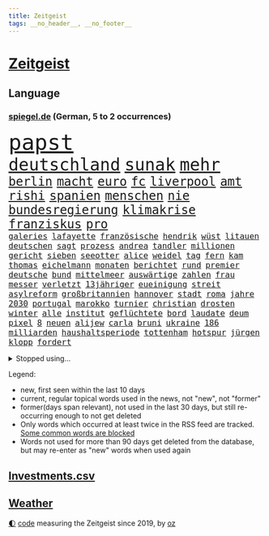 ```yaml
---
title: Zeitgeist
tags: __no_header__, __no_footer__
---
```


# [Zeitgeist](https://oliz.io/zeitgeist/)

## Language

<h3><a href="https://www.spiegel.de" target="_blank">spiegel.de</a> (German, 5 to 2 occurrences)</h3>
<p style="font-family:monospace">
<span style="font-size:32pt"><a href="news_links.html#papst" class="current">papst</a></span>
<br>
<span style="font-size:25pt"><a href="news_links.html#deutschland" class="current">deutschland</a></span>
<span style="font-size:25pt"><a href="news_links.html#sunak" class="current">sunak</a></span>
<span style="font-size:25pt"><a href="news_links.html#mehr" class="current">mehr</a></span>
<br>
<span style="font-size:18pt"><a href="news_links.html#berlin" class="current">berlin</a></span>
<span style="font-size:18pt"><a href="news_links.html#macht" class="current">macht</a></span>
<span style="font-size:18pt"><a href="news_links.html#euro" class="current">euro</a></span>
<span style="font-size:18pt"><a href="news_links.html#fc" class="current">fc</a></span>
<span style="font-size:18pt"><a href="news_links.html#liverpool" class="current">liverpool</a></span>
<span style="font-size:18pt"><a href="news_links.html#amt" class="current">amt</a></span>
<span style="font-size:18pt"><a href="news_links.html#rishi" class="current">rishi</a></span>
<span style="font-size:18pt"><a href="news_links.html#spanien" class="current">spanien</a></span>
<span style="font-size:18pt"><a href="news_links.html#menschen" class="current">menschen</a></span>
<span style="font-size:18pt"><a href="news_links.html#nie" class="current">nie</a></span>
<span style="font-size:18pt"><a href="news_links.html#bundesregierung" class="current">bundesregierung</a></span>
<span style="font-size:18pt"><a href="news_links.html#klimakrise" class="current">klimakrise</a></span>
<span style="font-size:18pt"><a href="news_links.html#franziskus" class="current">franziskus</a></span>
<span style="font-size:18pt"><a href="news_links.html#pro" class="current">pro</a></span>
<br>
<span style="font-size:12pt"><a href="news_links.html#galeries" class="new">galeries</a></span>
<span style="font-size:12pt"><a href="news_links.html#lafayette" class="new">lafayette</a></span>
<span style="font-size:12pt"><a href="news_links.html#französische" class="current">französische</a></span>
<span style="font-size:12pt"><a href="news_links.html#hendrik" class="current">hendrik</a></span>
<span style="font-size:12pt"><a href="news_links.html#wüst" class="current">wüst</a></span>
<span style="font-size:12pt"><a href="news_links.html#litauen" class="current">litauen</a></span>
<span style="font-size:12pt"><a href="news_links.html#deutschen" class="current">deutschen</a></span>
<span style="font-size:12pt"><a href="news_links.html#sagt" class="current">sagt</a></span>
<span style="font-size:12pt"><a href="news_links.html#prozess" class="current">prozess</a></span>
<span style="font-size:12pt"><a href="news_links.html#andrea" class="current">andrea</a></span>
<span style="font-size:12pt"><a href="news_links.html#tandler" class="new">tandler</a></span>
<span style="font-size:12pt"><a href="news_links.html#millionen" class="current">millionen</a></span>
<span style="font-size:12pt"><a href="news_links.html#gericht" class="current">gericht</a></span>
<span style="font-size:12pt"><a href="news_links.html#sieben" class="current">sieben</a></span>
<span style="font-size:12pt"><a href="news_links.html#seeotter" class="new">seeotter</a></span>
<span style="font-size:12pt"><a href="news_links.html#alice" class="current">alice</a></span>
<span style="font-size:12pt"><a href="news_links.html#weidel" class="current">weidel</a></span>
<span style="font-size:12pt"><a href="news_links.html#tag" class="current">tag</a></span>
<span style="font-size:12pt"><a href="news_links.html#fern" class="current">fern</a></span>
<span style="font-size:12pt"><a href="news_links.html#kam" class="current">kam</a></span>
<span style="font-size:12pt"><a href="news_links.html#thomas" class="current">thomas</a></span>
<span style="font-size:12pt"><a href="news_links.html#eichelmann" class="new">eichelmann</a></span>
<span style="font-size:12pt"><a href="news_links.html#monaten" class="current">monaten</a></span>
<span style="font-size:12pt"><a href="news_links.html#berichtet" class="current">berichtet</a></span>
<span style="font-size:12pt"><a href="news_links.html#rund" class="current">rund</a></span>
<span style="font-size:12pt"><a href="news_links.html#premier" class="current">premier</a></span>
<span style="font-size:12pt"><a href="news_links.html#deutsche" class="current">deutsche</a></span>
<span style="font-size:12pt"><a href="news_links.html#bund" class="current">bund</a></span>
<span style="font-size:12pt"><a href="news_links.html#mittelmeer" class="current">mittelmeer</a></span>
<span style="font-size:12pt"><a href="news_links.html#auswärtige" class="current">auswärtige</a></span>
<span style="font-size:12pt"><a href="news_links.html#zahlen" class="current">zahlen</a></span>
<span style="font-size:12pt"><a href="news_links.html#frau" class="current">frau</a></span>
<span style="font-size:12pt"><a href="news_links.html#messer" class="current">messer</a></span>
<span style="font-size:12pt"><a href="news_links.html#verletzt" class="current">verletzt</a></span>
<span style="font-size:12pt"><a href="news_links.html#13jähriger" class="current">13jähriger</a></span>
<span style="font-size:12pt"><a href="news_links.html#eueinigung" class="new">eueinigung</a></span>
<span style="font-size:12pt"><a href="news_links.html#streit" class="current">streit</a></span>
<span style="font-size:12pt"><a href="news_links.html#asylreform" class="new">asylreform</a></span>
<span style="font-size:12pt"><a href="news_links.html#großbritannien" class="current">großbritannien</a></span>
<span style="font-size:12pt"><a href="news_links.html#hannover" class="current">hannover</a></span>
<span style="font-size:12pt"><a href="news_links.html#stadt" class="current">stadt</a></span>
<span style="font-size:12pt"><a href="news_links.html#roma" class="new">roma</a></span>
<span style="font-size:12pt"><a href="news_links.html#jahre" class="current">jahre</a></span>
<span style="font-size:12pt"><a href="news_links.html#2030" class="current">2030</a></span>
<span style="font-size:12pt"><a href="news_links.html#portugal" class="current">portugal</a></span>
<span style="font-size:12pt"><a href="news_links.html#marokko" class="current">marokko</a></span>
<span style="font-size:12pt"><a href="news_links.html#turnier" class="current">turnier</a></span>
<span style="font-size:12pt"><a href="news_links.html#christian" class="current">christian</a></span>
<span style="font-size:12pt"><a href="news_links.html#drosten" class="current">drosten</a></span>
<span style="font-size:12pt"><a href="news_links.html#winter" class="current">winter</a></span>
<span style="font-size:12pt"><a href="news_links.html#alle" class="current">alle</a></span>
<span style="font-size:12pt"><a href="news_links.html#institut" class="current">institut</a></span>
<span style="font-size:12pt"><a href="news_links.html#geflüchtete" class="current">geflüchtete</a></span>
<span style="font-size:12pt"><a href="news_links.html#bord" class="current">bord</a></span>
<span style="font-size:12pt"><a href="news_links.html#laudate" class="new">laudate</a></span>
<span style="font-size:12pt"><a href="news_links.html#deum" class="new">deum</a></span>
<span style="font-size:12pt"><a href="news_links.html#pixel" class="new">pixel</a></span>
<span style="font-size:12pt"><a href="news_links.html#8" class="current">8</a></span>
<span style="font-size:12pt"><a href="news_links.html#neuen" class="current">neuen</a></span>
<span style="font-size:12pt"><a href="news_links.html#alijew" class="current">alijew</a></span>
<span style="font-size:12pt"><a href="news_links.html#carla" class="new">carla</a></span>
<span style="font-size:12pt"><a href="news_links.html#bruni" class="current">bruni</a></span>
<span style="font-size:12pt"><a href="news_links.html#ukraine" class="current">ukraine</a></span>
<span style="font-size:12pt"><a href="news_links.html#186" class="new">186</a></span>
<span style="font-size:12pt"><a href="news_links.html#milliarden" class="current">milliarden</a></span>
<span style="font-size:12pt"><a href="news_links.html#haushaltsperiode" class="new">haushaltsperiode</a></span>
<span style="font-size:12pt"><a href="news_links.html#tottenham" class="current">tottenham</a></span>
<span style="font-size:12pt"><a href="news_links.html#hotspur" class="current">hotspur</a></span>
<span style="font-size:12pt"><a href="news_links.html#jürgen" class="current">jürgen</a></span>
<span style="font-size:12pt"><a href="news_links.html#klopp" class="current">klopp</a></span>
<span style="font-size:12pt"><a href="news_links.html#fordert" class="current">fordert</a></span>
</p>
<details>
<summary>Stopped using...</summary>
<p class="former" style="font-size:12pt">
gegenseitig(1078) kurzfristig(1077) umgehen(1077) evakuiert(1076) klimawandels(1076) leichter(1076) ausschreitungen(1075) ifoinstitut(1075) versorgt(1075) and(1073) behandlung(1073) gezogen(1073) monatelang(1073) steigenden(1073) stolz(1073) verschärfen(1073) williams(1073) zurzeit(1073) ard(1072) befindet(1072) christine(1072) ehefrau(1072) flammen(1072) pakistan(1072) richterin(1072) scheidet(1072) trumps(1072) wales(1072) ans(1071) erholung(1071) fbi(1071) feierte(1071) geändert(1071) unabhängigkeit(1071) welle(1071) aufstieg(1070) egal(1070) erklärte(1070) guter(1070) is(1070) starken(1070) aufruf(1069) briten(1069) hören(1069) löste(1069) schwarzen(1069) vereinigten(1069) binnen(1068) israelischen(1068) weißen(1068) zugleich(1068) bruder(1067) hinterlassen(1067) hubschrauber(1067) klubs(1067) schritte(1067) sekunden(1067) verlust(1067) landen(1066) moderne(1066) orbán(1066) siegte(1066) ungarns(1066) veranstalter(1066) freut(1065) geklärt(1065) investitionen(1065) quartal(1065) verfügung(1065) öfter(1065) feuerwehrleute(1064) längere(1064) schottland(1064) trainieren(1064) anwälte(1063) freilassung(1063) nord(1063) ökonom(1063) israels(1062) regiert(1062) texas(1062) anthony(1061) bedeutung(1060) langfristig(1060) null(1060) angeklagten(1059) entsetzen(1059) fit(1059) heil(1059) hubertus(1059) berühmten(1058) erlebte(1058) haaland(1058) lkw(1058) patient(1058) freunde(1057) bürgermeisterin(1056) königin(1056) küstenwache(1056) schuss(1056) anhänger(1055) gefangene(1055) studien(1055) genauso(1054) rettete(1054) tragödie(1054) gewinn(1053) betont(1052) erschießt(1052) hunger(1052) bundesgerichtshof(1051) dar(1051) zurückgegangen(1050) wind(1048) kokain(1046) wusste(1044) hoffnungen(1043) gesichert(1042) klimaziele(1042) kräfte(1039) abgeschlossen(1037) bangen(1033) zeigten(1033) finanzielle(1031) erfolgreichen(1028) kanadas(1028) armen(1024) ursprünglich(1023) erhebliche(1020) größe(1007) mängel(1007) last(1001) cent(968) bekannter(950) vormarsch(944) wolken(932) autobahnen(930) medaille(926) vehement(887) werte(882) airline(881) lediglich(850) waldbrände(848) flohen(833) drohenden(814) seither(812) inflationsrate(810) kümmern(805) zwingen(798) verbunden(797) norwegische(796) landsleute(775) japans(765) highlights(760) jahrzehnt(758) rückgabe(753) moderner(746) zorn(737) nachmittag(735) gemeinschaft(734) hawaii(731) entlasten(724) vorfeld(721) millionenhöhe(717) spiegelkorrespondent(717) 15000(710) rwe(704) jährlich(699) zentralen(699) bahnen(694) kälte(692) hals(684) schülerin(675) geringer(663) energiekonzern(653) öffentlichrechtlichen(640) frühe(638) rasch(638) getreten(617) ring(617) sankt(609) großbrand(606) wettkampf(603) royal(596) bestand(595) pekings(594) herausgefunden(591) verantwortlichen(585) fehlverhalten(584) flughäfen(581) behauptete(579) vögel(573) problems(570) zugenommen(562) zurückgewiesen(559) lücken(558) langsam(548) söhne(548) kriegsbeginn(543) flüchten(541) ergab(533) hahn(531) ball(528) 48(525) zusätzlich(521) ausfall(518) beigelegt(518) boxen(518) kompensieren(513) brasilianische(503) usdollar(503) dahin(502) filialen(502) recherchen(500) b(499) halt(497) el(492) suchte(488) ran(485) fire(483) elisabeth(482) empfohlen(480) erleichtert(479) steuerzahler(479) angeschlagenen(478) besitzt(478) debattiert(477) diejenigen(475) japanische(475) unobericht(475) iii(472) belegt(469) leopardpanzer(468) yorks(466) provozieren(465) kaffee(460) idol(458) nationale(457) partnerin(449) neustart(447) 81(446) geste(442) trans(441) entschuldigen(438) extra(437) ausgewertet(431) schwächelt(430) träume(423) eigentliche(422) verstanden(422) zurückhaltung(420) scheiterten(418) gründet(411) nebenwirkungen(407) mithalten(405) studentin(400) terminal(394) weltgrößten(394) bellingham(391) jude(391) menschheit(387) größeres(386) tarife(386) spionage(380) verstöße(380) angriffskriegs(375) eingreifen(375) gerechtfertigt(375) zutritt(374) rassistischer(373) dunkle(372) bussen(370) rechtsradikale(370) achtelfinale(365) atomausstieg(363) branchen(361) caroline(360) spiegelrecherche(360) abermals(358) sechsten(358) bestimmen(356) kurzen(353) abzug(352) floridas(350) lionel(350) illegales(349) nebel(348) symbole(347) härtesten(344) männliche(343) 160(342) 23jährige(333) übergewicht(333) absehbar(331) ratten(331) satelliten(331) absolviert(328) 49euroticket(321) operiert(319) gegessen(317) überzeugte(315) möglichkeit(314) zurückgekehrt(314) credit(308) kritisierten(308) suisse(308) gesprengt(306) inhalten(305) südafrikas(305) verunsichert(304) böhmermann(303) testet(303) as(302) zerschlagen(300) eingestuft(299) meisterschaft(299) skepsis(296) regimekritiker(294) überzeugen(293) bengvir(292) itamar(292) schränken(292) landesweiten(291) technologien(291) statistische(290) hill(289) gedroht(288) kommentiert(288) monatelangen(288) durcheinander(287) roland(285) petersburg(283) hauses(281) gesetzliche(279) legten(279) leiten(278) begleitung(276) arbeitsplätze(275) eroller(275) escooter(274) weißes(274) immobilie(270) pakistans(267) vergab(266) kulturstaatsministerin(263) aggressiv(260) zentimeter(260) pokal(257) csupolitiker(255) gebühren(255) geschwister(255) erfolgreiche(254) erlag(249) kreativer(249) satellitenbild(249) gedenken(247) bakterien(246) männlichen(246) plätze(246) militärübung(245) ablauf(244) dieb(244) hochhaus(244) flasche(243) elektrische(242) herstellers(242) konto(240) gesammelt(237) bewahren(236) wesentlich(236) vorschriften(235) leon(234) zwang(234) office(233) jubelt(231) liebt(231) anderson(230) ständig(229) zubehör(229) palästinensern(228) vierteljahrhundert(228) waldbrand(228) fukushima(227) rast(226) verpflichten(226) segelboot(225) to(225) transfer(225) fluggesellschaft(224) hunderter(224) pilotprojekt(223) erleiden(220) kennzeichnung(220) unruhe(220) boote(218) nicola(218) story(215) bemerkt(213) ingolstadt(213) offenbaren(212) 2007(211) beilegen(210) halbieren(210) politikwissenschaftler(210) rostock(210) südtirol(210) luxusuhren(209) staatsfonds(207) loswerden(206) detail(205) grafiken(205) müttern(205) on(204) etappensieg(203) rechner(203) komponist(201) trümmerteile(201) entweder(200) erholt(200) gala(200) vergnügungspark(200) wüten(199) randalierer(198) rauch(198) konkreten(197) löscharbeiten(197) nordstreampipelines(197) tui(197) usaußenministerium(197) autorennen(196) beigetragen(195) lächeln(195) rührt(195) carlson(194) equal(194) pay(194) tucker(194) wallace(194) nützt(193) wagenknechts(193) zogen(193) glaube(191) bärin(189) 15jährigen(188) begeben(188) erzbistum(188) prioritäten(188) ungeklärt(188) björn(185) höcke(185) wirtschaftsleistung(185) parks(184) beschränken(182) goretzka(182) hollywoodstar(182) fsb(181) gasheizungen(181) gestresst(181) zerbrechen(181) einschränken(180) altkanzler(179) pascal(178) aufwendige(177) hauptrolle(177) gekonnt(176) griechische(176) kaufkraft(175) festgelegt(174) sabotageakt(174) segeljacht(174) solidarisch(174) bestreiten(173) genaue(173) herausforderer(173) flop(172) genres(172) erling(171) smart(171) regierungspartei(170) angeordnet(169) passant(169) irren(167) brachten(166) fündig(166) obduktion(166) raubtier(166) hakenkreuze(165) imran(164) khan(164) verschiedener(164) ärgern(162) festgeklebt(161) angehalten(159) minderjähriger(159) prosieben(159) italiener(157) modi(157) bereiche(156) reuß(156) vermarktet(156) ausbreiten(155) halbiert(154) moore(154) statements(154) tauben(154) leclerc(153) 125(152) stur(152) zusammenhängen(152) rundumschlag(151) weicht(151) 33jähriger(150) artefakte(150) schmelzen(150) tickets(150) überlegungen(150) assange(148) ergeht(148) reue(148) weggefährten(148) trümmerfeld(147) wärmepumpe(147) cumexaffäre(146) einfamilienhaus(145) gange(145) alarmbereitschaft(144) großfeuer(143) hassverbrechen(143) antrat(142) schwelt(142) be(141) lukaku(141) romelu(141) verweigern(141) berührt(140) eupläne(140) dárdai(139) hektar(139) pál(139) spruch(139) vorsorglich(138) überfahren(138) anwerben(137) sofortprogramm(137) bka(136) girls(136) hinein(136) schwerwiegenden(136) buchen(135) haar(135) weigert(135) erhöhte(134) sportart(134) unterschreibt(134) 58(133) ausgeblieben(133) exmitarbeiter(133) ken(132) konzentrationslager(132) nachbarstaaten(132) feinde(131) formuliert(130) klimafragen(130) mühe(130) präsidentschaftswahlkampf(130) fabian(128) nationalpark(128) sachsenhausen(128) südkoreas(128) unzureichend(128) lebensmittelhersteller(127) lukrativen(127) rekordsumme(127) reynolds(127) weeknd(127) behält(126) spektakulär(126) verhaltenstherapeutin(126) landsmann(125) motorräder(125) nelles(125) protestierten(125) rechtsextremismus(125) waldbränden(125) eingeliefert(124) ernannte(124) feministinnen(124) reallöhne(124) that(124) triple(124) ausgang(123) außenseiter(123) gosens(123) brad(122) erstatten(122) falschparker(122) gescheiterten(122) schlucken(122) niño(121) auszusteigen(120) landesverband(120) lennard(120) zusammengekommen(120) feministin(118) interpretiert(118) sommers(118) telegram(118) usgericht(118) prognostiziert(117) uskapitol(117) f16kampfjets(116) wertverlust(116) schockiert(115) australierin(113) perlt(113) einstufung(112) finger(112) natürliche(112) niklas(112) triathlon(112) einwanderung(111) gelben(111) prosiebensat1(111) traktor(111) bereitschaft(110) plagen(110) abgelichtet(109) chaotischen(109) objekte(109) schwangeren(108) abgenommen(107) rocky(107) verunsichern(107) wnba(107) 17jährigen(106) conference(106) co₂emissionen(106) hamas(106) acker(105) ankurbeln(105) einbestellt(104) fürth(104) unterschätzen(104) verschwendung(104) blicke(103) schröders(103) süddeutschland(103) südlich(103) weltmacht(103) 2006(102) berechnet(102) luftangriffen(102) verstärkung(102) krimbrücke(101) mangelnden(101) mauer(101) alpinist(100) erbitterten(100) gespielt(99) gruner(99) hintern(99) konsterniert(99) linksextremisten(99) regenfällen(99) indischer(98) kommunaler(98) nationalparks(98) sonntagmorgen(98) tweets(98) fragenkatalog(97) greuther(97) schlepper(97) alexis(96) killers(96) rumort(96) ökonomischen(96) gleichstellung(95) inferno(95) marschflugkörper(95) trick(95) vernichtung(95) überführen(95) 32jährige(94) bergwacht(94) bezeichnete(94) klimafreundlich(94) maurice(94) neugebauer(94) ralf(94) schlagersängerin(94) deadline(93) falschaussage(93) spiderman(93) 78(92) balkon(92) eiskalt(92) heimischer(92) hiesige(92) leichtigkeit(92) linker(92) hörte(91) primož(91) roglič(91) undenkbar(91) wahlbetrug(91) bella(90) finanzexperten(90) grenzfluss(90) just(90) kette(90) like(90) stock(90) älterer(90) überzogene(90) bezog(89) jet(89) kapazität(89) scan(89) alpinisten(88) fußballtransferticker(88) gewöhnlich(88) modellen(88) rammstein(88) schwamm(88) selbstbestimmungsgesetz(88) spiegelleitartikel(88) talente(88) totschlag(88) verheerendsten(88) beach(87) durststrecke(87) frontal(87) oldenburg(87) zuliebe(87) erwirtschaften(86) geheimen(86) lagern(86) spotify(86) ungefährdet(86) vorsaison(86) undiplomatisch(85) verbraucherschützern(85) zielbereich(85) alleiniger(84) athlet(84) brighton(84) cnnchef(84) elektrischen(84) flüchtlingsheimen(84) gewitter(84) kohlenstoff(84) monatliche(84) reiner(84) reparaturen(84) rundum(84) spanierinnen(84) ukrainisches(84) weltranglistenerste(84) aufgelegt(83) berechnungen(83) friedensnobelpreisträger(83) vororten(83) völlige(83) barbiefilm(82) durchgreifen(82) häusern(82) luftqualität(82) rechtsradikalen(82) schmiert(82) weht(82) auster(81) emirate(81) erbeuteten(81) kameraautos(81) reichsbürgern(81) renditen(81) elektromobilität(80) gequält(80) geschäfts(80) hinziehen(80) lüfte(80) verwundeten(80) abgrenzen(79) afdmann(79) bunten(79) covid19(79) freigesetzt(79) fußballtransfers(79) fällig(79) leo(79) sechser(79) unterhalb(79) zehnkämpfer(79) abzuholen(78) bestohlen(78) brände(78) enttäuschende(78) freiewählerchef(78) geltenden(78) kantine(78) lockdowns(78) soziologin(78) vereinen(78) beschuldigter(77) digitales(77) fuente(77) millionenschweren(77) söldnerführer(77) gelegentlich(76) marilyn(76) monroe(76) smarten(76) spvgg(76) autoverkehr(75) flugzeugcrash(75) preiserhöhung(75) schadens(75) vereitelt(75) werner(75) zehntausend(75) aufgehört(74) entsprechend(74) monatelangem(74) starstürmer(74) lagerhalle(73) sabotieren(73) teilchen(73) wertet(73) 76jährige(72) gemeindevertreter(72) queere(72) rekordmann(72) schlauchboot(72) warnungen(72) eisbäder(71) kanadischem(71) meeressäuger(71) elton(70) rasenmäher(70) ausgefallenen(69) besiegen(69) mähroboter(69) versenkt(69) sogenanntes(68) staatsgeldern(68) überredet(68) 3m(67) ersparte(67) erzeugen(67) geschwindigkeiten(67) trupp(67) tschetschenischen(67) verstaute(67) ataman(66) ferda(66) masken(66) neonazi(66) rekordhalter(66) zitieren(66) abenteurer(65) abwechselnd(65) armutsbekämpfung(65) herausfordert(65) schwedens(65) sommerferien(65) unterhaltung(65) vorrücken(65) wozniacki(65) wärmebildkameras(65) xiii(65) afdpolitiker(64) blue(64) buffet(64) bundestagswahlen(64) intimität(64) schilderungen(64) ungewohnt(64) barker(63) gratulierte(63) kranken(63) nationalsozialismus(63) putintreuen(63) quersumme(63) schwule(63) umdrehungen(63) antidiskriminierungsbeauftragte(62) arbeitslosen(62) caravan(62) frankenthal(62) krankenwagen(62) shirts(62) trinkt(62) verteilung(62) ausfällt(61) busse(61) erledigt(61) gastherme(61) geplündert(61) klassische(61) schlimmer(61) spione(61) vormittag(61) festigen(60) kuleba(60) produzierte(60) urwald(60) uskonsulat(60) aufstiegsbafög(59) beigesetzt(59) inhaftierten(59) klimaschädlich(59) koran(59) metropole(59) missbrauchstäter(59) nbaprofi(59) substanz(59) 2023/2024(58) alkoholkonsum(58) bestsellerautor(58) fraktionsspitze(58) mentalen(58) paketbote(58) schnelldurchlauf(58) syndrom(58) untreue(58) aufrührer(57) aufschrei(57) beerdigen(57) bevölkerungsschwund(57) düren(57) eritreafestival(57) k(57) kater(57) schnitzel(57) verlogen(57) willemalexander(57) ardsommerinterview(56) ausgehandelt(56) berlinale(56) bestseller(56) bewerbern(56) durchgegriffen(56) runden(56) sabotage(56) sexualtherapeutin(56) 1972(55) charly(55) diskreditieren(55) ehrlicher(55) geleitet(55) haien(55) hübner(55) prostituierter(55) verknüpft(55) 1700(54) atlanta(54) eingespielt(54) eritreischen(54) kriegsende(54) topklubs(54) triumphs(54) 7000(53) carolin(53) depression(53) flüchtlingslager(53) kibilder(53) kriminalpolizei(53) legislaturperiode(53) mietpreise(53) stämme(53) akuter(52) akwruine(52) baseball(52) gegenseitige(52) jagt(52) kiosk(52) sagten(52) schnäppchen(52) testament(52) todesfall(52) islamistische(51) lando(51) leichtathletikwm(51) meisterin(51) norris(51) wehtut(51) gina(50) halbherzig(50) held(50) lückenkemper(50) nachbarländer(50) nebraska(50) objekten(50) pflegebedürftigen(50) rechtsextremist(50) öffnungszeiten(50) binz(49) braunbärin(49) derartige(49) geburten(49) kabellos(49) reichsbürgergruppe(49) trailer(49) vanmoof(49) verkraften(49) androidhandys(48) chandrayaan3(48) elternhaus(48) gesellschaftliches(48) gruppenphase(48) immobilienmarkt(48) implantiert(48) megastar(48) siebziger(48) verkürzt(48) andersdenkende(47) atomkrieg(47) belässt(47) gebrannt(47) kraftfahrtbundesamt(47) siebzigern(47) wasserqualität(47) behandeln(46) hollywoodstreik(46) inspirieren(46) offerte(46) gegeneinander(45) kisysteme(45) kleintransporter(45) showdown(45) abzusetzen(44) disziplinen(44) enttäuschung(44) freiwilliger(44) wmgold(44) wäldern(44) 365(43) abgerissen(42) demonstrant(42) klausur(42) lebensträume(42) prallt(42) verwirklichen(42) deindustrialisierung(41) einbürgerung(41) erbt(41) hunden(41) isrückkehrerin(41) klimaforscher(41) profitabel(41) schneise(41) wahrgenommen(41) ökosystem(41) natürlichen(40) transrechte(40) unerwartete(40) gehetzt(39) wagners(39) abgezockt(38) geplatztem(38) kiexperten(38) moralischen(38) verlagerung(38) überlaufen(38) friedliche(37) hadid(37) kanzlerpartei(37) kulisse(37) meseberg(37) notoperation(37) sadiq(37) sorten(37) tuchels(37) ulez(37) umweltzone(37) verdiente(37) zuständen(37) 51jährige(36) ampelpläne(36) anfangen(36) bereitstellen(36) betreuung(36) jüdischsein(36) marokkanischen(36) privilegien(36) umsturz(36) ausnahmezustand(35) boykottieren(35) hansa(35) knochen(35) losfahren(35) wettstreit(35) woody(35) abgeschnitten(34) dauerregen(34) küsste(34) nachhaltigen(34) papuaneuguinea(34) schmerzhaften(34) tagesgeld(34) wohnungskäufer(34) zugesagten(34) debütant(33) gruppenspiel(33) haften(33) mitspielerinnen(33) taifun(33) tirana(33) gestellten(32) getagt(32) sendete(32) venus(32) vergewaltigungen(32) adoptiert(31) auswandern(31) eurowings(31) gaspreis(31) gruppensieg(31) kanarische(31) kostümierten(31) militärstrategie(31) xavi(31) besuchs(30) bindet(30) dfbkader(30) emtitel(30) kost(30) meier(30) streikenden(30) unterzahl(30) usfernsehen(30) co2emissionen(29) gestürzte(29) prüfstand(29) ruinieren(29) therapeutin(29) wohnmobile(29) fastfoodkette(28) gewählten(28) prominentesten(28) uber(28) heftigem(27) hochprozentiges(27) siri(27) meerwasser(26) nirgends(26) wolff(26) /(25) befehl(25) behinderungen(25) betrogen(25) billigstrom(25) israeli(25) rammsteinstar(25) schach(25) schild(25) agent(24) ness(24) nessie(24) trudeau(24) bernardo(23) bock(23) brücken(23) immobilienriese(23) kultusministerium(23) lebensbedingungen(23) militärapparat(23) professoren(23) rügener(23) tänzerinnen(23) uscharts(23) überschätzt(23) akzeptiert(22) handyempfang(22) kunstschätze(22) pfadfinder(22) steckdosen(22) wetterlage(22) komponiert(20) mittelstand(20) moral(20) nahelegen(20) verkehrsunfall(20) bedenklich(19) doppelten(19) einschläge(19) mustert(19) renteneintrittsalter(19) titelfavorit(19) wahlbeeinflussung(19) ausweisen(18) demografie(18) fälschung(18) inhaber(18) leide(18) verpackt(18) bray(17) fantasien(17) fußgänger(17) kriegsführung(17) marinedrohnen(17) maui(17) pannenflug(17) perus(17) plakat(17) stockwerke(17) trauernder(17) magnus(16) right(16) tierärzte(16) betätigt(15) bürokratieabbau(15) mitfahrer(15) sekte(15) umverteilung(15) wesen(15) young(15) zurecht(15) allinclusive(14) ausgebrannten(14) exverfassungsschutzchef(14) fristlos(14) gefallenen(14) hansgeorg(14) karrierecoach(14) kneipen(14) lenkte(14) maaßen(14) omikron(14) populäre(14) tabellenspitze(14) verzicht(14) wgzimmer(14) wohnviertel(14) zypern(14) fürths(13) pornos(13) säugling(13) technisches(13) vollzeit(13) brot(12) erfassen(12) füllkrug(12) harald(12) hinsichtlich(12) niclas(12) vollzeitjobs(12) angepasste(11) dreijährige(11) förster(11) gamer(11) jessica(11) navigieren(11) vorgetäuscht(11) vorschrift(11)
</p>
</details>
<p>Legend:
<ul>
<li><span class="new">new</span>, first seen within the last 10 days</li>
<li><span class="current">current</span>, regular topical words used in the news, not "new", not "former"</li>
<li><span class="former">former(days span relevant)</span>, not used in the last 30 days, but still re-occurring enough to not get deleted</li>
<li>Only words which occurred at least twice in the RSS feed are tracked. <a href="language/filters.py">Some common words are blocked</a></li>
<li>Words not used for more than 90 days get deleted from the database, but may re-enter as "new" words when used again</li>
</ul>
</p>

## [Investments](investments.html)[.csv](investments.csv)

## [Weather](weather.html)

<footer>
<a href="javascript:toggleTheme()" class="nav">🌓</a>
<a href="https://github.com/ooz/zeitgeist">code</a> measuring the Zeitgeist since 2019, by <a href="https://oliz.io">oz</a>
</footer>
